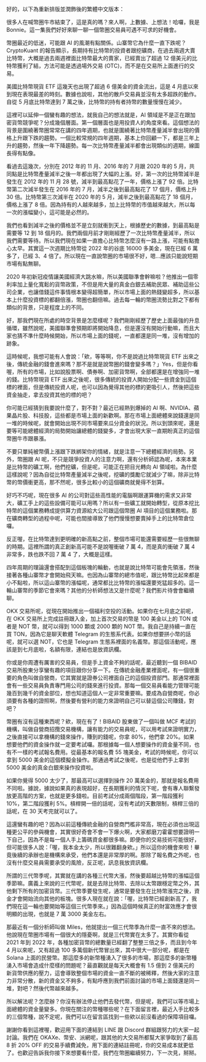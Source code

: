 好的，以下為重新排版並潤飾後的繁體中文版本：

很多人在喊幣圈牛市結束了，這是真的嗎？來人啊，上數據、上想法！哈囉，我是 Bonnie。這一集我們好好來聊一聊一個幣圈交易員可遇不可求的好機會。

幣圈最近的低迷，可能跟 AI 的風潮有點關係。山寨幣它為什麼一直下跌呢？CryptoKuant 的報告顯示，長期持有比特幣的投資者跟挖礦商，在過去兩週大賣比特幣，大概是過去兩週裡面比特幣最大的賣家，已經賣出了超過 12 億美元的比特幣獲利了結，方法可能是透過場外交易 (OTC)，而不是在交易所上面進行的交易。

美國比特幣現貨 ETF 這幾天也出現了超過 6 億美金的資金流出，這是 4 月底以來到現在表現最差的時刻。數據也說啦，其他的散戶交易員並沒有太多超跌的動作。自從 5 月底比特幣達到 7 萬之後，比特幣的持有者持幣的數量慢慢在減少。

這裡可以延伸一個蠻有趣的想法，就我自己的想法就是，AI 領域是不是正在跟加密貨幣競爭呢？分成幾個層面。第一個層面也是用投資人的角度來看。這個想法的背景是圍繞著幣圈常常在講的四年週期，也就是圍繞著比特幣產量減半會出現的價格上升跟下跌的趨勢。一個比較常規的四年週期，基本上你回顧一下，都是三年上升的趨勢，然後一年下降趨勢。每一次比特幣產量減半都會出現類似的週期，線圖長得有點像。

看過去這幾次，分別在 2012 年的 11 月、2016 年的 7 月跟 2020 年的 5 月，共同點是比特幣產量減半之後一年都出現了大幅的上漲。好，第一次的比特幣減半是發生在 2012 年的 11 月 28 號，減半到最高點花了一年，價格上漲了 92 倍。比特幣第二次減半發生在 2016 年的 7 月，減半之後到最高點花了 17 個月，價格上升 30 倍。比特幣第三次減半在 2020 年的 5 月，減半之後到最高點花了 18 個月，價格上漲了 8 倍。因為持有的人越來越多，加上比特幣的市值越來越大，所以每一次的漲幅變小，這可能是必然的。

我們也看到減半之後的價格並不是立刻就衝到天上，根據歷史的數據，到最高點是需要等 12 到 18 個月的。我們兩個月前才剛剛經歷了一次比特幣產量減半，所以我們需要等待。所以我們現在如果一直擔心比特幣怎麼沒有一路上漲，可能有點擔心太早。其實這一次週期比特幣從 2022 年的谷底 16000 多美金，現在已經 6 萬多了，已經 3、4 倍了。所以現在一直說幣圈的市場很不好，嗯...應該只能說短期市場有點無聊。

2020 年初新冠疫情讓美國經濟大跳水嘛，所以美國聯準會幹嘛啦？他推出一個零利率加上量化寬鬆的貨幣政策，不但是用大量的真金白銀去補助民眾、補助這些公司企業，也讓借錢這件事情根本變得超簡單，所以市場上面的熱錢變超多，所以基本上什麼投資標的都翻倍漲，幣圈也翻倍嘛。過去每一輪的幣圈流勢比對之下都有類似的背景，只是程度上的不同。

好，那我們現在所處的時空背景是怎麼樣呢？我們剛剛經歷了歷史上面最強的升息循環，雖然說呢，美國聯準會預期即將開始降息，但是還沒有開始行動嘛，而且大家也猜不準什麼時候開始，所以市場上面的錢呢，一直都還是同一堆，沒有增加的跡象。

這時候呢，我想可能有人會說：「欸，等等啊，你不是說過比特幣現貨 ETF 出來之後，傳統金融的錢會進來嗎？那不是就是說幣圈的錢會變多嗎？」Yes，但是你看喔，所有的市場，比如說股票啊、債券啊、加密貨幣啊，全部都還是在增強同一堆的錢。比特幣現貨 ETF 出來之後呢，很多傳統的投資人開始分配一些資金到這個標的裡面，但是傳統投資人呢，也可以因為覺得其他的標的更吸引人，然後把這些資金抽走，拿去投資其他的標的吧？

你可能已經猜到我要說什麼了，對不對？最近已經熱到爆掉的 AI 啊、NVIDIA、蘋果晶片股、科技股，這些都是市場上面的新歡啊。那在市場上面總體來說錢還是同一堆的時候呢，就會開始出現不同市場要來瓜分資金的狀況。所以到頭來呢，還是要等可能總體經濟的局勢開始讓總體的錢變多，才會出現大家一直期盼真正的這個幣圈牛市跟暴漲。

不要只單純被幣價上漲跟下跌綁架你的情緒，就是注意一下總體經濟的局勢。另外，幣圈跟 AI 呢，不只是競爭投資人的注意力啊，還有分析師認為呢，本來本業是比特幣的礦工啊，他們挖礦，但是呢，可能正在把目光轉向 AI 領域啦。為什麼這樣說呢？因為自從比特幣產量減半之後呢，挖礦的獎勵它就減少了嘛，除非比特幣的幣價衝更高，那不然呢，很多比較小的這個礦商就覺得不划算。

好巧不巧呢，現在很多 AI 的公司對這些高性能的電腦啊跟運算機的需求又非常大，礦工手上的這些設備可能可以用嗎？所以有一些礦工就開始轉型，從原本挖比特幣的這個業務轉成提供算力資源給大公司跟這個幣圈 AI 項目的這個業務啦。那在礦商轉型的過程中呢，可能也間接導致了他們慢慢想要賣掉手上的比特幣倉位囉。

反正喔，在比特幣達到更明確的新高點之前，整個市場可能還需要經歷一些很無聊的時期。這裡所謂的真正創新高可能不是說喔衝破 7 萬 4，而是真的衝破 7 萬 4 非常多，跌也跌不回 7 萬 4 了，大概是這樣。

四年周期的理論還會搭配到這個板塊的輪動，也就是說比特幣可能會先領漲，然後接著各種山寨幣才會開始飛天嘛。也因為山寨幣的總市值呢，跟比特幣比起來都是小不點啦，所以這山寨幣的漲幅呢，通常都比比特幣的漲幅還要兇猛超多的。這一輪山寨幣的季節它會來嗎？其他的分析師想法又是什麼呢？我們影片待會會繼續聊。

OKX 交易所呢，從現在開始推出一個福利空投的活動。如果你在七月底之前呢，在 OKX 交易所上完成註冊跟入金，加上首次交易的幣是 100 美金以上的 TON 或者是 NOT 幣，就可以得到 1000 顆或 2000 顆的 NOT 幣。我自己是持續一直在買 TON，因為它是聊天軟體 Telegram 的生態系代表。如果你想要拼小幣的話呢，就可以選 NOT，它也是 Telegram 生態系裡面的名義幣。那這個活動呢，應該是到七月底啦，名額有限，連結也是放資訊欄。

你或是你周遭有厲害的交易員，但是手上資金不夠的話呢，最近聽到一個 BIBAID 交易所股東分享蠻有趣的項目跟你分享一下。在傳統金融產業裡面呢，有一個很重要的角色叫做自營商，它其實就是證券公司裡面自己的這個投資部門。那通常裡面會有一些交易員負責專門用公司的錢來進行投資。那每一個交易員看能力管理可能幾百到幾千的資金部位，想也知道這個人一定非常重要嘛。要成為自營商呢，你必須要有各種的證照啊，然後要有營利的能力來證明自己可以替這個公司賺錢，對吧？

幣圈有沒有這種東西呢？欸，現在有了！BIBAID 股東做了一個叫做 MCF 考試的機構，叫做自營商招攬交易機構，讓有能力的交易員呢，可以用考試來證明實力，之後直接可以拿機構的錢來操作，賺到的錢呢，你拿 80%，他們拿 20%。如果想要他們的資金操作就一定要考試囉。那根據每一個人想要操作的資金量不同，也有不一樣的考試報名費用。從最基本的報名費 55 塊美金，考試的時候呢，你可以拿到 5000 美金的這個模擬金操作。那通過考試之後呢，也是從他們手上拿到 5000 美金的真金白銀來操作投資啦。

如果你覺得 5000 太少了，那最高可以選擇到操作 20 萬美金的，那就是報名費用不同啦。據說，據說如果真的表現超好，在長期獲利的情況下呢，會有專人聯繫發放更高階的方案，也就是更多錢啦。目前考試分成兩個階段，第一階段獲利 10%，第二階段獲利 5%。槓桿開一倍的話呢，沒有考試的天數限制，槓桿三倍的話呢，在 30 天考完就可以了。

這還蠻有趣的吧？因為以前這種傳統金融的自營商門檻非常高，現在必須也出現這種更公平的參與機會，其實很好奇會不會一下爆火啊，大家都磨刀霍霍想要證明一下自己，因為不是每一個人手上籌碼資金都很多嘛。即便你的交易技術可能很好，但可能很多人說：「喔，我本金太少，所以很難翻身欸。」所以這你的機會來啦！畢竟後續的承辦也是機構來承受，他們本還是非常厚的啊。那除了報名費之外呢，也沒有什麼交易員需要承受的風險，反正呢，訊息我放資訊欄。

所謂的三代幣季呢，其實就在講的各種三代幣大漲，然後要超越比特幣的漲幅這個季節嘛。廣義上來說的三代幣呢，就是去除比特幣、去除以太幣跟穩定幣之外，其他剩下所有的加密貨幣。三代幣季要發生呢，通常是要發生在比特幣漲完之後，資金才會開始流向其他的板塊。很多人現在就在說：「喔，比特幣已經創新高了，我們現在這一輪也要開始等這個三代幣季來。」因為這個時候真正的財富效應才會很明顯的出現，也就是 7 萬 3000 美金左右。

那最近有一個分析師叫做 Miles，他就提出一個三代幣季為什麼一直不來的想法。他說現在幣圈市場有一個很大的隱憂啊，就是三代幣實在太多了。其實你看從 2021 年到 2022 年，各種加密貨幣的總數量已經翻了整整三倍之多，而且到今年 4 月以來呢，又有超過 100 多萬個新代幣冒出來，其中很大一部分呢，都是在 Solana 上面的民營幣。那這麼多的新幣種湧入了很多的市場，那這麼多的新幣種湧入市場會造成什麼樣的問題呢？最直觀就是每天大概會有 1.5 億到 2 億美元的新貨幣供應的壓力，這會導致整個市場的資金一直不斷的被稀釋，然後大家的注意力非常分散，新的資金又不夠多，有點呼應到我們前面討論的市場上面錢還是同一堆，對吧？然後代幣越來越多。

所以解法呢？怎麼辦？你沒有辦法停止他們去發代幣，但是呢，我們可以等市場上面總體的資金量變多。你現在關注的幣種哪些呢？在下面留言裡，最近入手比較多的三個幣種，說不定呢，我們可以在留言區找到一些欸以前沒看過的保障項目囉。

謝謝你看到這裡喔，歡迎用下面的連結到 LINE 跟 Discord 群組跟努力的大家一起討論。我們在 OKAXe、幣安、派網呢，跟其他的大交易所都幫大家爭取到了最高 8 折 20% OFF 的交易手續費減免，用下面的連結註冊呢，你的交易成本就更低了。也歡迎告訴我你接下來想要看什麼，我們在幣圈繼續努力，下一次見，掰掰。
